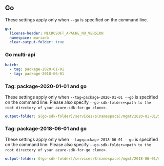 ## Go

These settings apply only when `--go` is specified on the command line.

``` yaml $(go)
go:
  license-header: MICROSOFT_APACHE_NO_VERSION
  namespace: mariadb
  clear-output-folder: true
```

### Go multi-api

``` yaml $(go) && $(multiapi)
batch:
  - tag: package-2020-01-01
  - tag: package-2018-06-01
```

### Tag: package-2020-01-01 and go 

These settings apply only when `--tag=package-2020-01-01 --go` is specified on the command line. 
Please also specify `--go-sdk-folder=<path to the root directory of your azure-sdk-for-go clone>`. 

``` yaml $(tag) == 'package-2020-01-01' && $(go) 
output-folder: $(go-sdk-folder)/services/$(namespace)/mgmt/2020-01-01/$(namespace)
```

### Tag: package-2018-06-01 and go 

These settings apply only when `--tag=package-2018-06-01 --go` is specified on the command line. 
Please also specify `--go-sdk-folder=<path to the root directory of your azure-sdk-for-go clone>`. 

``` yaml $(tag) == 'package-2018-06-01' && $(go) 
output-folder: $(go-sdk-folder)/services/$(namespace)/mgmt/2018-06-01/$(namespace)
```
